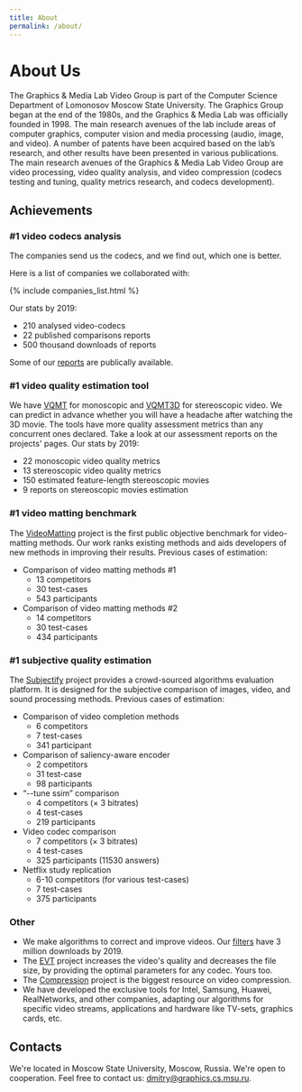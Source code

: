 ```yaml
---
title: About
permalink: /about/
---
```


# About Us

The Graphics & Media Lab Video Group is part of the Computer Science Department of Lomonosov Moscow State University. The Graphics Group began at the end of the 1980s, and the Graphics & Media Lab was officially founded in 1998. The main research avenues of the lab include areas of computer graphics, computer vision and media processing (audio, image, and video). A number of patents have been acquired based on the lab’s research, and other results have been presented in various publications. The main research avenues of the Graphics & Media Lab Video Group are video processing, video quality analysis, and video compression (codecs testing and tuning, quality metrics research, and codecs development).

## Achievements
### #1 video codecs analysis
The companies send us the codecs, and we find out, which one is better.

Here is a list of companies we collaborated with:

{% include companies_list.html %}

Our stats by 2019:
* 210 analysed video-codecs
* 22  published comparisons reports
* 500 thousand downloads of reports

Some of our [reports](/codecs/) are publically available.

### #1 video quality estimation tool
We have [VQMT](/vqmt/) for monoscopic and [VQMT3D](/stereo_quality/) for stereoscopic video. We can predict in advance whether you will have a headache after watching the 3D movie. The tools have more quality assessment metrics than any concurrent ones declared. Take a look at our assessment reports on the projects' pages. Our stats by 2019:

* 22 monoscopic video quality metrics
* 13 stereoscopic video quality metrics
* 150 estimated feature-length stereoscopic movies
* 9 reports on stereoscopic movies estimation

### #1 video matting benchmark
The [VideoMatting](https://videomatting.com/) project is the first public objective benchmark for video-matting methods. Our work ranks existing methods and aids developers of new methods in improving their results. Previous cases of estimation:
* Comparison of video matting methods #1
    * 13 competitors
    * 30 test-cases
    * 543 participants
* Comparison of video matting methods #2
    * 14 competitors
    * 30 test-cases
    * 434 participants

### #1 subjective quality estimation
The [Subjectify](http://subjectify.us) project provides a crowd-sourced algorithms evaluation platform. It is designed for the subjective comparison of images, video, and sound processing methods. Previous cases of estimation:
* Comparison of video completion methods
    * 6 competitors
    * 7 test-cases
    * 341 participant
* Comparison of saliency-aware encoder
    * 2 competitors
    * 31 test-case
    * 98 participants
* “\-\-tune ssim” comparison
    * 4 competitors (× 3 bitrates)
    * 4 test-cases
    * 219 participants
* Video codec comparison
    * 7 competitors (× 3 bitrates)
    * 4 test-cases
    * 325 participants (11530 answers)
* Netflix study replication
    * 6-10 competitors (for various test-cases)
    * 7 test-cases
    * 375 participants

### Other
* We make algorithms to correct and improve videos. Our [filters](/video_filters/) have 3 million downloads by 2019.
* The [EVT](/codecs/) project increases the video's quality and decreases the file size, by providing the optimal parameters for any codec. Yours too.
* The [Compression](http://compression.ru/index_en.htm) project is the biggest resource on video compression.
* We have developed the exclusive tools for Intel, Samsung, Huawei, RealNetworks, and other companies, adapting our algorithms for specific video streams, applications and hardware like TV-sets, graphics cards, etc.


## Contacts
We're located in Moscow State University, Moscow, Russia. We're open to cooperation. Feel free to contact us: <dmitry@graphics.cs.msu.ru>.
